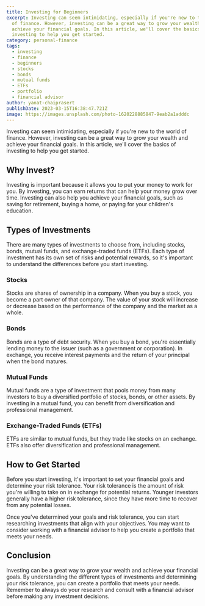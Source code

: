 ```yaml
---
title: Investing for Beginners
excerpt: Investing can seem intimidating, especially if you're new to the world
  of finance. However, investing can be a great way to grow your wealth and
  achieve your financial goals. In this article, we'll cover the basics of
  investing to help you get started.
category: personal-finance
tags:
  - investing
  - finance
  - beginners
  - stocks
  - bonds
  - mutual funds
  - ETFs
  - portfolio
  - financial advisor
author: yanat-chaiprasert
publishDate: 2023-03-15T16:38:47.721Z
image: https://images.unsplash.com/photo-1620228885847-9eab2a1adddc
---
```


Investing can seem intimidating, especially if you're new to the world of finance. However, investing can be a great way to grow your wealth and achieve your financial goals. In this article, we'll cover the basics of investing to help you get started.

## Why Invest?

Investing is important because it allows you to put your money to work for you. By investing, you can earn returns that can help your money grow over time. Investing can also help you achieve your financial goals, such as saving for retirement, buying a home, or paying for your children's education.

## Types of Investments

There are many types of investments to choose from, including stocks, bonds, mutual funds, and exchange-traded funds (ETFs). Each type of investment has its own set of risks and potential rewards, so it's important to understand the differences before you start investing.

### Stocks

Stocks are shares of ownership in a company. When you buy a stock, you become a part owner of that company. The value of your stock will increase or decrease based on the performance of the company and the market as a whole.

### Bonds

Bonds are a type of debt security. When you buy a bond, you're essentially lending money to the issuer (such as a government or corporation). In exchange, you receive interest payments and the return of your principal when the bond matures.

### Mutual Funds

Mutual funds are a type of investment that pools money from many investors to buy a diversified portfolio of stocks, bonds, or other assets. By investing in a mutual fund, you can benefit from diversification and professional management.

### Exchange-Traded Funds (ETFs)

ETFs are similar to mutual funds, but they trade like stocks on an exchange. ETFs also offer diversification and professional management.

## How to Get Started

Before you start investing, it's important to set your financial goals and determine your risk tolerance. Your risk tolerance is the amount of risk you're willing to take on in exchange for potential returns. Younger investors generally have a higher risk tolerance, since they have more time to recover from any potential losses.

Once you've determined your goals and risk tolerance, you can start researching investments that align with your objectives. You may want to consider working with a financial advisor to help you create a portfolio that meets your needs.

## Conclusion

Investing can be a great way to grow your wealth and achieve your financial goals. By understanding the different types of investments and determining your risk tolerance, you can create a portfolio that meets your needs. Remember to always do your research and consult with a financial advisor before making any investment decisions.
